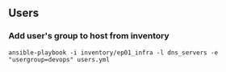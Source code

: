 ## Users

### Add user's group to host from inventory
```
ansible-playbook -i inventory/ep01_infra -l dns_servers -e "usergroup=devops" users.yml
```
